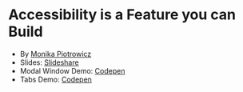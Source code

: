 # Accessibility is a Feature you can Build

* By [Monika Piotrowicz](http://twitter.com/monsika)
* Slides: [Slideshare](http://www.slideshare.net/mpiotrowicz/midwestjs-accessibility)
* Modal Window Demo: [Codepen](http://codepen.io/mpiotrowicz/pen/Juocl)
* Tabs Demo: [Codepen](http://codepen.io/mpiotrowicz/pen/gocmu)